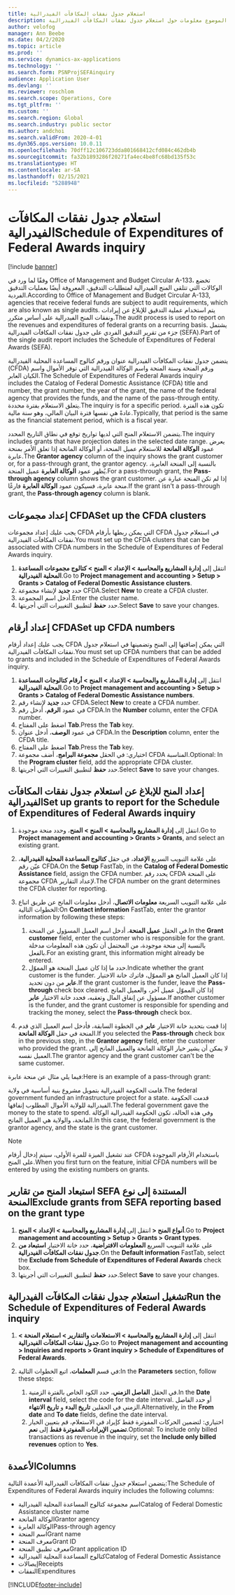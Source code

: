 ```yaml
---
title: استعلام جدول نفقات المكافآت الفيدرالية
description: يقدم هذا الموضوع معلومات حول استعلام جدول نفقات المكافآت الفيدرالية.
author: velofog
manager: Ann Beebe
ms.date: 04/2/2020
ms.topic: article
ms.prod: ''
ms.service: dynamics-ax-applications
ms.technology: ''
ms.search.form: PSNProjSEFAinquiry
audience: Application User
ms.devlang: ''
ms.reviewer: roschlom
ms.search.scope: Operations, Core
ms.tgt_pltfrm: ''
ms.custom: ''
ms.search.region: Global
ms.search.industry: public sector
ms.author: andchoi
ms.search.validFrom: 2020-4-01
ms.dyn365.ops.version: 10.0.11
ms.openlocfilehash: 70dff12c106723dda801668412cfd084c462db4b
ms.sourcegitcommit: fa32b1893286f20271fa4ec4be8fc68bd135f53c
ms.translationtype: HT
ms.contentlocale: ar-SA
ms.lasthandoff: 02/15/2021
ms.locfileid: "5288948"
---
```

# <a name="schedule-of-expenditures-of-federal-awards-inquiry"></a><span data-ttu-id="28109-103">استعلام جدول نفقات المكافآت الفيدرالية</span><span class="sxs-lookup"><span data-stu-id="28109-103">Schedule of Expenditures of Federal Awards inquiry</span></span>

[!include [banner](../includes/banner.md)]

<span data-ttu-id="28109-104">وفقًا لما ورد في Office of Management and Budget Circular A-133، تخضع الوكالات التي تتلقى المنح الفيدرالية لمتطلبات التدقيق، المعروفة أيضًا بعمليات التدقيق الفردية.</span><span class="sxs-lookup"><span data-stu-id="28109-104">According to Office of Management and Budget Circular A-133, agencies that receive federal funds are subject to audit requirements, which are also known as single audits.</span></span> <span data-ttu-id="28109-105">يتم استخدام عملية التدقيق للإبلاغ عن إيرادات ونفقات المنح الفيدرالية على أساس متكرر.</span><span class="sxs-lookup"><span data-stu-id="28109-105">The audit process is used to report on the revenues and expenditures of federal grants on a recurring basis.</span></span> <span data-ttu-id="28109-106">يشتمل جزء من تقرير التدقيق الفردي على جدول نفقات المكافآت الفيدرالية (SEFA).</span><span class="sxs-lookup"><span data-stu-id="28109-106">Part of the single audit report includes the Schedule of Expenditures of Federal Awards (SEFA).</span></span>

<span data-ttu-id="28109-107">يتضمن جدول نفقات المكافآت الفيدرالية عنوان ورقم كتالوج المساعدة المحلية الفيدرالية (CFDA) ورقم المنحة وسنة المنحة واسم الوكالة الفيدرالية التي توفر الأموال واسم الكيان العابر.</span><span class="sxs-lookup"><span data-stu-id="28109-107">The Schedule of Expenditures of Federal Awards inquiry includes the Catalog of Federal Domestic Assistance (CFDA) title and number, the grant number, the year of the grant, the name of the federal agency that provides the funds, and the name of the pass-through entity.</span></span> <span data-ttu-id="28109-108">يتعلق الاستعلام بفترة محددة.</span><span class="sxs-lookup"><span data-stu-id="28109-108">The inquiry is for a specific period.</span></span> <span data-ttu-id="28109-109">تكون هذه الفترة عادةً هي نفسها فترة البيان المالي، وهو سنة مالية.</span><span class="sxs-lookup"><span data-stu-id="28109-109">Typically, that period is the same as the financial statement period, which is a fiscal year.</span></span>

<span data-ttu-id="28109-110">يتضمن الاستعلام المنح التي لديها تواريخ توقع في نطاق التاريخ المحدد.</span><span class="sxs-lookup"><span data-stu-id="28109-110">The inquiry includes grants that have projection dates in the selected date range.</span></span> <span data-ttu-id="28109-111">يعرض عمود **الوكالة المانحة** للاستعلام عميل المنحة، أو الوكالة المانحة إذا تعلق الأمر بمنحة عابرة.</span><span class="sxs-lookup"><span data-stu-id="28109-111">The **Grantor agency** column of the inquiry shows the grant customer or, for a pass-through grant, the grantor agency.</span></span> <span data-ttu-id="28109-112">بالنسبة إلى المنحة العابرة، يُظهر عمود **الوكالة العابرة** عميل المنحة.</span><span class="sxs-lookup"><span data-stu-id="28109-112">For a pass-through grant, the **Pass-through agency** column shows the grant customer.</span></span> <span data-ttu-id="28109-113">إذا لم تكن المنحة عبارة عن منحة عابرة، فسيكون عمود **الوكالة العابرة** فارغًا.</span><span class="sxs-lookup"><span data-stu-id="28109-113">If the grant isn't a pass-through grant, the **Pass-through agency** column is blank.</span></span>

## <a name="set-up-the-cfda-clusters"></a><span data-ttu-id="28109-114">إعداد مجموعات CFDA</span><span class="sxs-lookup"><span data-stu-id="28109-114">Set up the CFDA clusters</span></span>

<span data-ttu-id="28109-115">يجب عليك إعداد مجموعات CFDA التي يمكن ربطها بأرقام CFDA في استعلام جدول نفقات المكافآت الفيدرالية.</span><span class="sxs-lookup"><span data-stu-id="28109-115">You must set up the CFDA clusters that can be associated with CFDA numbers in the Schedule of Expenditures of Federal Awards inquiry.</span></span>

1. <span data-ttu-id="28109-116">انتقل إلى **إدارة المشاريع والمحاسبة \> الإعداد \> المنح \> كتالوج مجموعات المساعدة المحلية الفيدرالية**.</span><span class="sxs-lookup"><span data-stu-id="28109-116">Go to **Project management and accounting \> Setup \> Grants \> Catalog of Federal Domestic Assistance clusters**.</span></span>
2. <span data-ttu-id="28109-117">حدد **جديد** لإنشاء مجموعة CFDA.</span><span class="sxs-lookup"><span data-stu-id="28109-117">Select **New** to create a CFDA cluster.</span></span>
3. <span data-ttu-id="28109-118">أدخل اسم المجموعة.</span><span class="sxs-lookup"><span data-stu-id="28109-118">Enter the cluster name.</span></span>
4. <span data-ttu-id="28109-119">حدد **حفظ** لتطبيق التغييرات التي أجريتها.</span><span class="sxs-lookup"><span data-stu-id="28109-119">Select **Save** to save your changes.</span></span>

## <a name="set-up-cfda-numbers"></a><span data-ttu-id="28109-120">إعداد أرقام CFDA</span><span class="sxs-lookup"><span data-stu-id="28109-120">Set up CFDA numbers</span></span>

<span data-ttu-id="28109-121">يجب عليك إعداد أرقام CFDA التي يمكن إضافتها إلى المنح وتضمينها في استعلام جدول نفقات المكافآت الفيدرالية.</span><span class="sxs-lookup"><span data-stu-id="28109-121">You must set up CFDA numbers that can be added to grants and included in the Schedule of Expenditures of Federal Awards inquiry.</span></span>

1. <span data-ttu-id="28109-122">انتقل إلى **إدارة المشاريع والمحاسبة \> الإعداد \> المنح \> أرقام كتالوجات المساعدة المحلية الفيدرالية**.</span><span class="sxs-lookup"><span data-stu-id="28109-122">Go to **Project management and accounting \> Setup \> Grants \> Catalog of Federal Domestic Assistance numbers**.</span></span>
2. <span data-ttu-id="28109-123">حدد **جديد** لإنشاء رقم CFDA.</span><span class="sxs-lookup"><span data-stu-id="28109-123">Select **New** to create a CFDA number.</span></span>
3. <span data-ttu-id="28109-124">في عمود **الرقم**، أدخل رقم CFDA.</span><span class="sxs-lookup"><span data-stu-id="28109-124">In the **Number** column, enter the CFDA number.</span></span>
4. <span data-ttu-id="28109-125">اضغط على المفتاح **Tab**.</span><span class="sxs-lookup"><span data-stu-id="28109-125">Press the **Tab** key.</span></span>
5. <span data-ttu-id="28109-126">في عمود **الوصف**، أدخل عنوان CFDA.</span><span class="sxs-lookup"><span data-stu-id="28109-126">In the **Description** column, enter the CFDA title.</span></span>
6. <span data-ttu-id="28109-127">اضغط على المفتاح **Tab**.</span><span class="sxs-lookup"><span data-stu-id="28109-127">Press the **Tab** key.</span></span>
7. <span data-ttu-id="28109-128">اختياري: في الحقل **مجموعة البرامج**، أضف مجموعة CFDA المناسبة.</span><span class="sxs-lookup"><span data-stu-id="28109-128">Optional: In the **Program cluster** field, add the appropriate CFDA cluster.</span></span>
8. <span data-ttu-id="28109-129">حدد **حفظ** لتطبيق التغييرات التي أجريتها.</span><span class="sxs-lookup"><span data-stu-id="28109-129">Select **Save** to save your changes.</span></span>

## <a name="set-up-grants-to-report-for-the-schedule-of-expenditures-of-federal-awards-inquiry"></a><span data-ttu-id="28109-130">إعداد المنح للإبلاغ عن استعلام جدول نفقات المكافآت الفيدرالية‬</span><span class="sxs-lookup"><span data-stu-id="28109-130">Set up grants to report for the Schedule of Expenditures of Federal Awards inquiry</span></span>

1. <span data-ttu-id="28109-131">انتقل إلى **إدارة المشاريع والمحاسبة \> المنح \> المنح**، وحدد منحة موجودة.</span><span class="sxs-lookup"><span data-stu-id="28109-131">Go to **Project management and accounting \> Grants \> Grants**, and select an existing grant.</span></span>
2. <span data-ttu-id="28109-132">على علامة التبويب السريع **الإعداد**، في حقل **كتالوج المساعدة المحلية الفيدرالية**، عيّن رقم CFDA.</span><span class="sxs-lookup"><span data-stu-id="28109-132">On the **Setup** FastTab, in the **Catalog of Federal Domestic Assistance** field, assign the CFDA number.</span></span> <span data-ttu-id="28109-133">يحدد رقم CFDA على المنحة مجموعة CFDA لإعداد التقارير.</span><span class="sxs-lookup"><span data-stu-id="28109-133">The CFDA number on the grant determines the CFDA cluster for reporting.</span></span>
3. <span data-ttu-id="28109-134">على علامة التبويب السريعة **معلومات الاتصال**، أدخل معلومات المانح عن طريق اتباع الخطوات التالية:</span><span class="sxs-lookup"><span data-stu-id="28109-134">On **Contact information** FastTab, enter the grantor information by following these steps:</span></span>

    1. <span data-ttu-id="28109-135">في الحقل **عميل المنحة**، أدخل اسم العميل المسؤول عن المنحة.</span><span class="sxs-lookup"><span data-stu-id="28109-135">In the **Grant customer** field, enter the customer who is responsible for the grant.</span></span> <span data-ttu-id="28109-136">بالنسبة إلى منحة موجودة، من المحتمل أن تكون هذه المعلومات مدخلة بالفعل.</span><span class="sxs-lookup"><span data-stu-id="28109-136">For an existing grant, this information might already be entered.</span></span>
    2. <span data-ttu-id="28109-137">حدد ما إذا كان عميل المنحة هو المموّل.</span><span class="sxs-lookup"><span data-stu-id="28109-137">Indicate whether the grant customer is the funder.</span></span> <span data-ttu-id="28109-138">إذا كان العميل المانح هو المموّل، فاترك خانة الاختيار **عابر** من دون تحديد.</span><span class="sxs-lookup"><span data-stu-id="28109-138">If the grant customer is the funder, leave the **Pass-through** check box cleared.</span></span> <span data-ttu-id="28109-139">إذا كان المموّل عميل آخر، والعميل المانح مسؤول عن إنفاق المال وتعقبه، فحدد خانة الاختيار **عابر**.</span><span class="sxs-lookup"><span data-stu-id="28109-139">If another customer is the funder, and the grant customer is responsible for spending and tracking the money, select the **Pass-through** check box.</span></span>

4. <span data-ttu-id="28109-140">إذا قمت بتحديد خانة الاختيار **عابر** في الخطوة السابقة، فأدخل اسم العميل الذي قدم المنحة في حقل **الوكالة المانحة**.</span><span class="sxs-lookup"><span data-stu-id="28109-140">If you selected the **Pass-through** check box in the previous step, in the **Grantor agency** field, enter the customer who provided the grant.</span></span> <span data-ttu-id="28109-141">لا يمكن أن يشير خيار الوكالة المانحة والعميل المانح إلى العميل نفسه.</span><span class="sxs-lookup"><span data-stu-id="28109-141">The grantor agency and the grant customer can't be the same customer.</span></span>

<span data-ttu-id="28109-142">فيما يلي مثال عن منحة عابرة:</span><span class="sxs-lookup"><span data-stu-id="28109-142">Here is an example of a pass-through grant:</span></span>

<span data-ttu-id="28109-143">قامت الحكومة الفيدرالية بتمويل مشروع بنية أساسية في ولاية.</span><span class="sxs-lookup"><span data-stu-id="28109-143">The federal government funded an infrastructure project for a state.</span></span> <span data-ttu-id="28109-144">قدمت الحكومة الفيدرالية للولاية الأموال المطلوب إنفاقها.</span><span class="sxs-lookup"><span data-stu-id="28109-144">The federal government gave the money to the state to spend.</span></span> <span data-ttu-id="28109-145">وفي هذه الحالة، تكون الحكومة الفيدرالية الوكالة المانحة، والولاية هي العميل المانح.</span><span class="sxs-lookup"><span data-stu-id="28109-145">In this case, the federal government is the grantor agency, and the state is the grant customer.</span></span>

> [!NOTE] 
> <span data-ttu-id="28109-146">عند تشغيل الميزة للمرة الأولى، سيتم إدخال أرقام CFDA باستخدام الأرقام الموجودة على المنح.</span><span class="sxs-lookup"><span data-stu-id="28109-146">When you first turn on the feature, initial CFDA numbers will be entered by using the existing numbers on grants.</span></span>

## <a name="exclude-grants-from-sefa-reporting-based-on-the-grant-type"></a><span data-ttu-id="28109-147">استبعاد المنح من تقارير SEFA المستندة إلى نوع المنحة</span><span class="sxs-lookup"><span data-stu-id="28109-147">Exclude grants from SEFA reporting based on the grant type</span></span>

1. <span data-ttu-id="28109-148">انتقل إلى **إدارة المشاريع والمحاسبة \> الإعداد \> المنح‏‎ \> أنواع المنح‏‎**.</span><span class="sxs-lookup"><span data-stu-id="28109-148">Go to **Project management and accounting \> Setup \> Grants \> Grant types**.</span></span>
2. <span data-ttu-id="28109-149">على علامة التبويب السريع **المعلومات الافتراضية**، حدد خانة الاختيار **استبعاد من جدول نفقات المكافآت الفيدرالية**.</span><span class="sxs-lookup"><span data-stu-id="28109-149">On the **Default information** FastTab, select the **Exclude from Schedule of Expenditures of Federal Awards** check box.</span></span>
3. <span data-ttu-id="28109-150">حدد **حفظ** لتطبيق التغييرات التي أجريتها.</span><span class="sxs-lookup"><span data-stu-id="28109-150">Select **Save** to save your changes.</span></span>

## <a name="run-the-schedule-of-expenditures-of-federal-awards-inquiry"></a><span data-ttu-id="28109-151">تشغيل استعلام جدول نفقات المكافآت الفيدرالية</span><span class="sxs-lookup"><span data-stu-id="28109-151">Run the Schedule of Expenditures of Federal Awards inquiry</span></span>

1. <span data-ttu-id="28109-152">انتقل إلى **إدارة المشاريع والمحاسبة \> الاستعلامات والتقارير \> استعلام المنحة \> جدول نفقات المكافآت الفيدرالية‬**.</span><span class="sxs-lookup"><span data-stu-id="28109-152">Go to **Project management and accounting \> Inquiries and reports \> Grant inquiry \> Schedule of Expenditures of Federal Awards**.</span></span>
2. <span data-ttu-id="28109-153">في قسم **المعلمات**، اتبع الخطوات التالية:</span><span class="sxs-lookup"><span data-stu-id="28109-153">In the **Parameters** section, follow these steps:</span></span>

    1. <span data-ttu-id="28109-154">في الحقل **الفاصل الزمني**، حدد الكود الخاص بالفترة الزمنية.</span><span class="sxs-lookup"><span data-stu-id="28109-154">In the **Date interval** field, select the code for the date interval.</span></span> <span data-ttu-id="28109-155">أو حدد الفاصل الزمني في الحقلين **تاريخ البدء** و **تاريخ الانتهاء**.</span><span class="sxs-lookup"><span data-stu-id="28109-155">Alternatively, in the **From date** and **To date** fields, define the date interval.</span></span>
    2. <span data-ttu-id="28109-156">اختياري: لتضمين الحركات المفوترة فقط كإيراد في الاستعلام، قم بتعيين الخيار **تضمين الإيرادات المفوترة فقط** إلى **نعم**.</span><span class="sxs-lookup"><span data-stu-id="28109-156">Optional: To include only billed transactions as revenue in the inquiry, set the **Include only billed revenues** option to **Yes**.</span></span>

## <a name="columns"></a><span data-ttu-id="28109-157">الأعمدة</span><span class="sxs-lookup"><span data-stu-id="28109-157">Columns</span></span>

<span data-ttu-id="28109-158">يتضمن استعلام جدول نفقات المكافآت الفيدرالية‬ الأعمدة التالية:</span><span class="sxs-lookup"><span data-stu-id="28109-158">The Schedule of Expenditures of Federal Awards inquiry includes the following columns:</span></span>

- <span data-ttu-id="28109-159">اسم مجموعة كتالوج المساعدة المحلية الفيدرالية</span><span class="sxs-lookup"><span data-stu-id="28109-159">Catalog of Federal Domestic Assistance cluster name</span></span>
- <span data-ttu-id="28109-160">الوكالة المانحة</span><span class="sxs-lookup"><span data-stu-id="28109-160">Grantor agency</span></span>
- <span data-ttu-id="28109-161">الوكالة العابرة</span><span class="sxs-lookup"><span data-stu-id="28109-161">Pass-through agency</span></span>
- <span data-ttu-id="28109-162">اسم المنحة</span><span class="sxs-lookup"><span data-stu-id="28109-162">Grant name</span></span>
- <span data-ttu-id="28109-163">معرف المنحة</span><span class="sxs-lookup"><span data-stu-id="28109-163">Grant ID</span></span>
- <span data-ttu-id="28109-164">معرف تطبيق المنحة</span><span class="sxs-lookup"><span data-stu-id="28109-164">Grant application ID</span></span>
- <span data-ttu-id="28109-165">كتالوج المساعدة المحلية الفيدرالية</span><span class="sxs-lookup"><span data-stu-id="28109-165">Catalog of Federal Domestic Assistance</span></span>
- <span data-ttu-id="28109-166">إيصالات</span><span class="sxs-lookup"><span data-stu-id="28109-166">Receipts</span></span>
- <span data-ttu-id="28109-167">النفقات</span><span class="sxs-lookup"><span data-stu-id="28109-167">Expenditures</span></span>


[!INCLUDE[footer-include](../includes/footer-banner.md)]